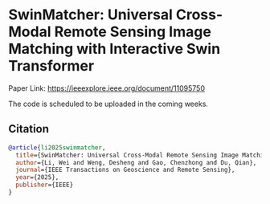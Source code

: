 # SwinMatcher: Universal Cross-Modal Remote Sensing Image Matching with Interactive Swin Transformer

Paper Link: https://ieeexplore.ieee.org/document/11095750

The code is scheduled to be uploaded in the coming weeks.

## Citation
```bibtex
@article{li2025swinmatcher,
  title={SwinMatcher: Universal Cross-Modal Remote Sensing Image Matching with Interactive Swin Transformer},
  author={Li, Wei and Weng, Desheng and Gao, Chenzhong and Du, Qian},
  journal={IEEE Transactions on Geoscience and Remote Sensing},
  year={2025},
  publisher={IEEE}
}
```

